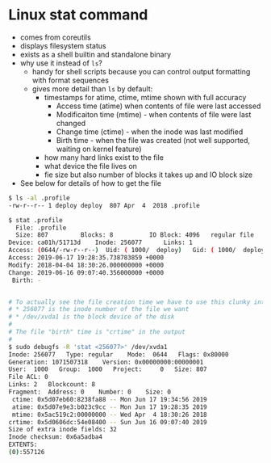 # Linux stat command

- comes from coreutils
- displays filesystem status
- exists as a shell builtin and standalone binary
- why use it instead of `ls`?
    - handy for shell scripts because you can control output formatting with
      format sequences
    - gives more detail than `ls` by default:
        - timestamps for atime, ctime, mtime shown with full accuracy
            - Access time (atime) when contents of file were last accessed
            - Modificaiton time (mtime) - when contents of file were last
              changed
            - Change time (ctime) - when the inode was last modified
            - Birth time - when the file was created (not well supported,
              waiting on kernel feature)
        - how many hard links exist to the file
        - what device the file lives on
        - fie size but also number of blocks it takes up and IO block size
- See below for details of how to get the file

```bash
$ ls -al .profile
-rw-r--r-- 1 deploy deploy  807 Apr  4  2018 .profile

$ stat .profile
  File: .profile
  Size: 807       	Blocks: 8          IO Block: 4096   regular file
Device: ca01h/51713d	Inode: 256077      Links: 1
Access: (0644/-rw-r--r--)  Uid: ( 1000/  deploy)   Gid: ( 1000/  deploy)
Access: 2019-06-17 19:28:35.738783859 +0000
Modify: 2018-04-04 18:30:26.000000000 +0000
Change: 2019-06-16 09:07:40.356000000 +0000
 Birth: -


# To actually see the file creation time we have to use this clunky interface
# * 256077 is the inode number of the file we want
# * /dev/xvda1 is the block device of the disk
#
# The file "birth" time is "crtime" in the output
#
$ sudo debugfs -R 'stat <256077>' /dev/xvda1
Inode: 256077   Type: regular    Mode:  0644   Flags: 0x80000
Generation: 1071507318    Version: 0x00000000:00000001
User:  1000   Group:  1000   Project:     0   Size: 807
File ACL: 0
Links: 2   Blockcount: 8
Fragment:  Address: 0    Number: 0    Size: 0
 ctime: 0x5d07eb60:8238fa88 -- Mon Jun 17 19:34:56 2019
 atime: 0x5d07e9e3:b023c9cc -- Mon Jun 17 19:28:35 2019
 mtime: 0x5ac519c2:00000000 -- Wed Apr  4 18:30:26 2018
crtime: 0x5d0606dc:54e08400 -- Sun Jun 16 09:07:40 2019
Size of extra inode fields: 32
Inode checksum: 0x6a5adba4
EXTENTS:
(0):557126
```
